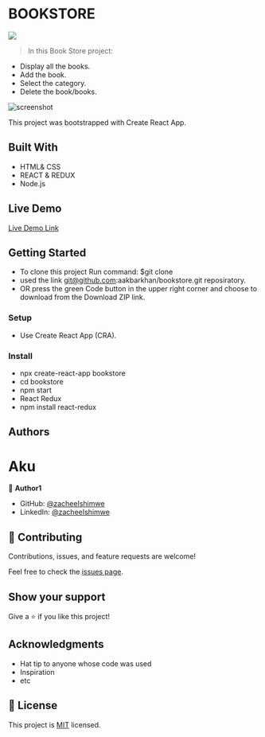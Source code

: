 
# BOOKSTORE
![](https://img.shields.io/badge/Microverse-blueviolet)

> In this Book Store project:
- Display all the books.
- Add the book.
- Select the category.
- Delete the book/books.

![screenshot](./bookstore.png)

This project was bootstrapped with Create React App.

## Built With

- HTML& CSS
- REACT & REDUX
- Node.js

## Live Demo

[Live Demo Link](https://livedemo.com)


## Getting Started

- To clone this project Run command: $git clone
- used the link git@github.com:aakbarkhan/bookstore.git reposiratory.
- OR press the green Code button in the upper right corner and choose to download from the Download ZIP link.
### Setup

- Use Create React App (CRA).
### Install
- npx create-react-app bookstore
- cd bookstore
- npm start
- React Redux
- npm install react-redux
## Authors

# Aku

👤 **Author1**

- GitHub: [@zacheeIshimwe](https://github.com/ishimwezachee)
- LinkedIn: [@zacheeIshimwe](https://www.linkedin.com/in/zachee-ishimwe-ab952a119/)

## 🤝 Contributing

Contributions, issues, and feature requests are welcome!

Feel free to check the [issues page](../../issues/).

## Show your support

Give a ⭐️ if you like this project!

## Acknowledgments

- Hat tip to anyone whose code was used
- Inspiration
- etc

## 📝 License

This project is [MIT](./MIT.md) licensed.